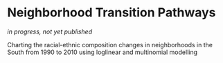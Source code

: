 # Neighborhood Transition Pathways
*in progress, not yet published* 

Charting the racial-ethnic composition changes in neighborhoods in the South from 1990 to 2010 using loglinear and multinomial modelling

